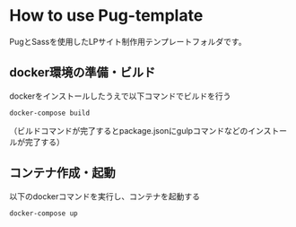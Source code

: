 # How to use Pug-template

PugとSassを使用したLPサイト制作用テンプレートフォルダです。

## docker環境の準備・ビルド

dockerをインストールしたうえで以下コマンドでビルドを行う

`docker-compose build`

（ビルドコマンドが完了するとpackage.jsonにgulpコマンドなどのインストールが完了する）

## コンテナ作成・起動

以下のdockerコマンドを実行し、コンテナを起動する

`docker-compose up`

